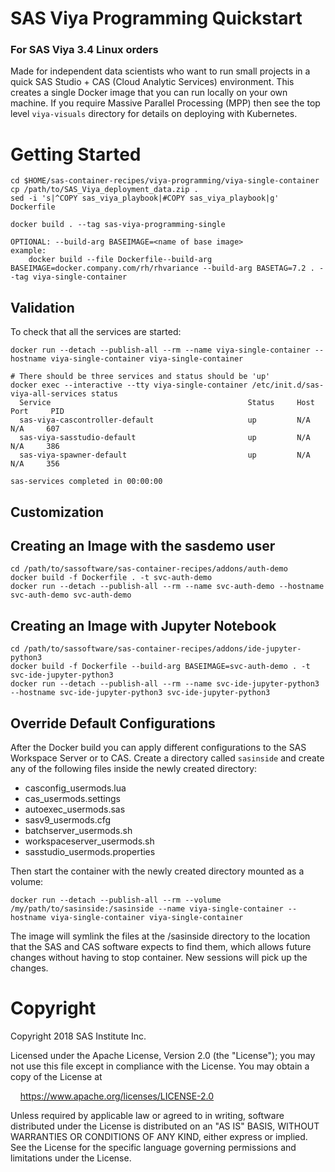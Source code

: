 # SAS Viya Programming Quickstart
### For SAS Viya 3.4 Linux orders
Made for independent data scientists who want to run small projects in a quick SAS Studio + CAS (Cloud Analytic Services) environment. This creates a single Docker image that you can run locally on your own machine. If you require Massive Parallel Processing (MPP) then see the top level `viya-visuals` directory for details on deploying with Kubernetes.

# Getting Started
```
cd $HOME/sas-container-recipes/viya-programming/viya-single-container
cp /path/to/SAS_Viya_deployment_data.zip .
sed -i 's|^COPY sas_viya_playbook|#COPY sas_viya_playbook|g' Dockerfile
```

```
docker build . --tag sas-viya-programming-single

OPTIONAL: --build-arg BASEIMAGE=<name of base image>
example: 
    docker build --file Dockerfile--build-arg BASEIMAGE=docker.company.com/rh/rhvariance --build-arg BASETAG=7.2 . --tag viya-single-container

```

## Validation
To check that all the services are started:

```docker run --detach --publish-all --rm --name viya-single-container --hostname viya-single-container viya-single-container```

```
# There should be three services and status should be 'up'
docker exec --interactive --tty viya-single-container /etc/init.d/sas-viya-all-services status
  Service                                            Status     Host               Port     PID
  sas-viya-cascontroller-default                     up         N/A                 N/A     607
  sas-viya-sasstudio-default                         up         N/A                 N/A     386
  sas-viya-spawner-default                           up         N/A                 N/A     356

sas-services completed in 00:00:00
```

## Customization

## Creating an Image with the sasdemo user
```
cd /path/to/sassoftware/sas-container-recipes/addons/auth-demo
docker build -f Dockerfile . -t svc-auth-demo
docker run --detach --publish-all --rm --name svc-auth-demo --hostname svc-auth-demo svc-auth-demo
```

## Creating an Image with Jupyter Notebook
```
cd /path/to/sassoftware/sas-container-recipes/addons/ide-jupyter-python3
docker build -f Dockerfile --build-arg BASEIMAGE=svc-auth-demo . -t svc-ide-jupyter-python3
docker run --detach --publish-all --rm --name svc-ide-jupyter-python3 --hostname svc-ide-jupyter-python3 svc-ide-jupyter-python3
```

## Override Default Configurations
After the Docker build you can apply different configurations to the SAS Workspace Server or to CAS. Create a directory called `sasinside` and create any of the following files inside the newly created directory:
* casconfig_usermods.lua
* cas_usermods.settings
* autoexec_usermods.sas
* sasv9_usermods.cfg
* batchserver_usermods.sh
* workspaceserver_usermods.sh
* sasstudio_usermods.properties

Then start the container with the newly created directory mounted as a volume:
```
docker run --detach --publish-all --rm --volume /my/path/to/sasinside:/sasinside --name viya-single-container --hostname viya-single-container viya-single-container
```

The image will symlink the files at the /sasinside directory to the location that the SAS and CAS software expects to find them, which allows future changes without having to stop container. New sessions will pick up the changes.

# Copyright

Copyright 2018 SAS Institute Inc.

Licensed under the Apache License, Version 2.0 (the "License");
you may not use this file except in compliance with the License.
You may obtain a copy of the License at

&nbsp;&nbsp;&nbsp;&nbsp;https://www.apache.org/licenses/LICENSE-2.0

Unless required by applicable law or agreed to in writing, software
distributed under the License is distributed on an "AS IS" BASIS,
WITHOUT WARRANTIES OR CONDITIONS OF ANY KIND, either express or implied.
See the License for the specific language governing permissions and
limitations under the License.
